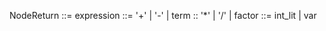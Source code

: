 NodeReturn ::= <expression>
expression ::= <term> '+' <expression> | <term> '-' <expression> | <term>
term :: <factor> '*' <term> | <factor> '/' <term> | <factor>
factor ::= int_lit | var